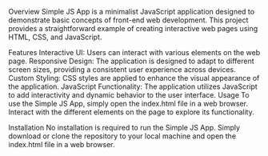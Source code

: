 Overview
Simple JS App is a minimalist JavaScript application designed to demonstrate basic concepts of front-end web development. This project provides a straightforward example of creating interactive web pages using HTML, CSS, and JavaScript.

Features
Interactive UI: Users can interact with various elements on the web page.
Responsive Design: The application is designed to adapt to different screen sizes, providing a consistent user experience across devices.
Custom Styling: CSS styles are applied to enhance the visual appearance of the application.
JavaScript Functionality: The application utilizes JavaScript to add interactivity and dynamic behavior to the user interface.
Usage
To use the Simple JS App, simply open the index.html file in a web browser. Interact with the different elements on the page to explore its functionality.

Installation
No installation is required to run the Simple JS App. Simply download or clone the repository to your local machine and open the index.html file in a web browser.

